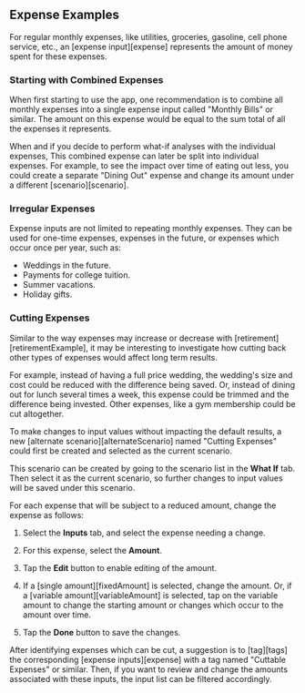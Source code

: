 ## Expense Examples

For regular monthly expenses, like utilities, groceries, gasoline, cell phone service, etc., an [expense input][expense] represents the amount of money spent for these expenses.

### Starting with Combined Expenses

When first starting to use the app, one recommendation is to combine all monthly expenses into a single expense input called "Monthly Bills" or similar. The amount on this expense would be equal to the sum total of all the expenses it represents.

When and if you decide to perform what-if analyses with the individual expenses, This combined expense can later be split into individual expenses. For example, to see the impact over time of eating out less, you could create a separate "Dining Out" expense and change its amount under a different [scenario][scenario]. 

### Irregular Expenses

Expense inputs are not limited to repeating monthly expenses. They can be used for one-time expenses, expenses in the future, or expenses which occur once per year, such as:

* Weddings in the future.
* Payments for college tuition.
* Summer vacations.
* Holiday gifts.

### Cutting Expenses

Similar to the way expenses may increase or decrease with [retirement][retirementExample], it may be interesting to investigate how cutting back other types of expenses would affect long term results.

For example, instead of having a full price wedding, the wedding's size and cost could be reduced with the difference being saved. Or, instead of dining out for lunch several times a week, this expense could be trimmed and the difference being invested. Other expenses, like a gym membership could be cut altogether.

To make changes to input values without impacting the default results, a new [alternate scenario][alternateScenario] named "Cutting Expenses" could first be created and selected as the current scenario. 

This scenario can be created by going to the scenario list in the __What If__ tab. Then select it as the current scenario, so further changes to input values will be saved under this scenario.

For each expense that will be subject to a reduced amount, change the expense as follows:

1. Select the __Inputs__ tab, and select the expense needing a change.

2. For this expense, select the __Amount__.

3. Tap the __Edit__ button to enable editing of the amount.

3. If a [single amount][fixedAmount] is selected, change the amount. Or, if a [variable amount][variableAmount] is selected, tap on the variable amount to change the starting amount or changes which occur to the amount over time.
   
4. Tap the __Done__ button to save the changes.


After identifying expenses which can be cut, a suggestion is to [tag][tags] the corresponding [expense inputs][expense] with a tag named "Cuttable Expenses" or similar. Then, if you want to review and change the amounts associated with these inputs, the input list can be filtered accordingly.
